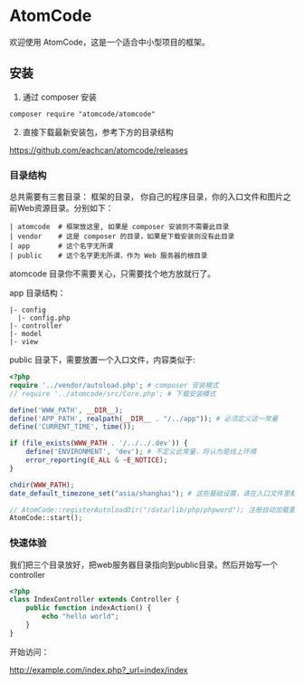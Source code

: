 AtomCode
========
欢迎使用 AtomCode，这是一个适合中小型项目的框架。

安装
---
1. 通过 composer 安装
```shell
composer require "atomcode/atomcode"
```

2. 直接下载最新安装包，参考下方的目录结构

https://github.com/eachcan/atomcode/releases

### 目录结构

总共需要有三套目录： 框架的目录， 你自己的程序目录，你的入口文件和图片之前Web资源目录。分别如下：

	| atomcode  # 框架放这里, 如果是 composer 安装则不需要此目录
	| vendor    # 这是 composer 的目录，如果是下载安装则没有此目录
	| app		# 这个名字无所谓
	| public	# 这个名字更无所谓，作为 Web 服务器的根目录

atomcode 目录你不需要关心，只需要找个地方放就行了。

app 目录结构：
```shell
|- config
  |- config.php
|- controller
|- model
|- view
```

public 目录下，需要放置一个入口文件，内容类似于:
```PHP
<?php
require '../vendor/autoload.php'; # composer 安装模式
// require '../atomcode/src/Core.php'; # 下载安装模式

define('WWW_PATH', __DIR__);
define('APP_PATH', realpath(__DIR__ . "/../app")); # 必须定义这一常量
define('CURRENT_TIME', time());

if (file_exists(WWW_PATH . '/../../.dev')) {
    define('ENVIRONMENT', 'dev'); # 不定义此常量，将认为是线上环境
    error_reporting(E_ALL & ~E_NOTICE);
}

chdir(WWW_PATH);
date_default_timezone_set("asia/shanghai"); # 这些基础设置，请在入口文件里都设置了

// AtomCode::registerAutoloadDir("/data/lib/php/phpword"); 注册自动加载要寻找的目录
AtomCode::start();
```

### 快速体验

我们把三个目录放好，把web服务器目录指向到public目录。然后开始写一个 controller
``` php
<?php
class IndexController extends Controller {
	public function indexAction() {
		echo "hello world";
	}
}
```
开始访问：

http://example.com/index.php?_url=index/index
